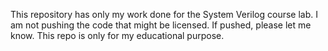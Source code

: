 This repository has only my work done for the System Verilog course lab. 
I am not pushing the code that might be licensed. If pushed, please let me know. This repo is only for my educational purpose. 
